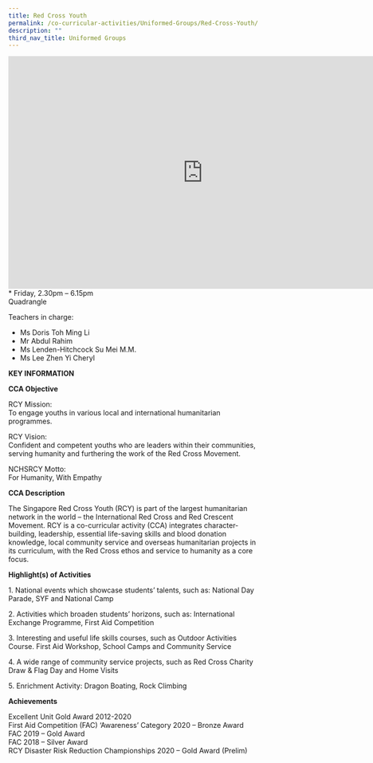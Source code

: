 ```yaml
---
title: Red Cross Youth
permalink: /co-curricular-activities/Uniformed-Groups/Red-Cross-Youth/
description: ""
third_nav_title: Uniformed Groups
---
```

<iframe allowfullscreen="true" height="467" width="780" frameborder="0" src="https://docs.google.com/presentation/d/e/2PACX-1vQ5VAzmtrTGubtTwYw_r3byP1FSCtjbeFyGrXjHgAbSG0TaJAF-M17tLWVkgVEIx8bsWYHTeBIefynx/embed?start=true&amp;loop=true&amp;delayms=5000"></iframe>
<br>
*   Friday,  
    2.30pm – 6.15pm
<br> Quadrangle
<br>

Teachers in charge:
*   Ms Doris Toh Ming Li 
*   Mr Abdul Rahim 
*   Ms Lenden-Hitchcock Su Mei M.M. 
*   Ms Lee Zhen Yi Cheryl
		
**KEY INFORMATION**
		
**CCA Objective**

RCY Mission:<br>
To engage youths in various local and international humanitarian programmes.

  

RCY Vision:<br>
Confident and competent youths who are leaders within their communities, serving humanity and furthering the work of the Red Cross Movement.

  

NCHSRCY Motto:<br>
For Humanity, With Empathy

**CCA Description**

The Singapore Red Cross Youth (RCY) is part of the largest humanitarian network in the world – the International Red Cross and Red Crescent Movement. RCY is a co-curricular activity (CCA) integrates character-building, leadership, essential life-saving skills and blood donation knowledge, local community service and overseas humanitarian projects in its curriculum, with the Red Cross ethos and service to humanity as a core focus.

**Highlight(s) of Activities**

1\. National events which showcase students’ talents, such as: National Day Parade, SYF and National Camp

2\. Activities which broaden students’ horizons, such as: International Exchange Programme, First Aid Competition

3\. Interesting and useful life skills courses, such as Outdoor Activities Course. First Aid Workshop, School Camps and Community Service

4\. A wide range of community service projects, such as Red Cross Charity Draw &amp; Flag Day and Home Visits

5\. Enrichment Activity: Dragon Boating, Rock Climbing

**Achievements**

Excellent Unit Gold Award 2012-2020<br>
First Aid Competition (FAC) ‘Awareness’ Category 2020 – Bronze Award<br>
FAC 2019 – Gold Award<br>
FAC 2018 – Silver Award<br>
RCY Disaster Risk Reduction Championships 2020 – Gold Award (Prelim)